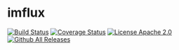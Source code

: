 # imflux
[![Build Status](https://travis-ci.org/SAS-Systems/imflux.svg?branch=deploy)](https://travis-ci.org/SAS-Systems/imflux)
[![Coverage Status](https://coveralls.io/repos/github/SAS-Systems/imflux/badge.svg?branch=master)](https://coveralls.io/github/SAS-Systems/imflux?branch=master)
[![License Apache 2.0](https://img.shields.io/hexpm/l/plug.svg?maxAge=2592000&style=flat)](https://github.com/SAS-Systems/imflux/blob/master/LICENSE.txt)
[![Github All Releases](https://img.shields.io/github/downloads/SAS-Systems/imflux/total.svg?maxAge=2592000)]()

